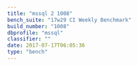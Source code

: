 ```yaml
---
title: "mssql 2 1008"
bench_suite: "17w29 CI Weekly Benchmark"
build_number: "1008"
dbprofile: "mssql"
classifier: ""
date: 2017-07-17T06:05:36
type: "bench"
---
```

